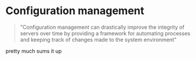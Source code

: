 # Configuration management

>"Configuration management can drastically improve the integrity of servers over time by providing a framework for automating processes and keeping track of changes made to the system environment"

pretty much sums it up
